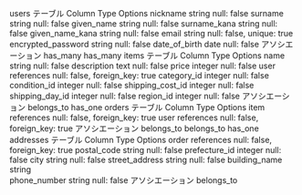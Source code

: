 users テーブル
Column	Type	Options
nickname	string	null: false
surname	string	null: false
given_name	string	null: false
surname_kana	string	null: false
given_name_kana	string	null: false
email	string	null: false, unique: true
encrypted_password	string	null: false
date_of_birth	date	null: false
アソシエーション
has_many
has_many
items テーブル
Column	Type	Options
name	string	null: false
description	text	null: false
price	integer	null: false
user	references	null: false, foreign_key: true
category_id	integer	null: false
condition_id	integer	null: false
shipping_cost_id	integer	null: false
shipping_day_id	integer	null: false
region_id	integer	null: false
アソシエーション
belongs_to
has_one
orders テーブル
Column	Type	Options
item	references	null: false, foreign_key: true
user	references	null: false, foreign_key: true
アソシエーション
belongs_to
belongs_to
has_one
addresses テーブル
Column	Type	Options
order	references	null: false, foreign_key: true
postal_code	string	null: false
prefecture_id	integer	null: false
city	string	null: false
street_address	string	null: false
building_name	string	
phone_number	string	null: false
アソシエーション
belongs_to
